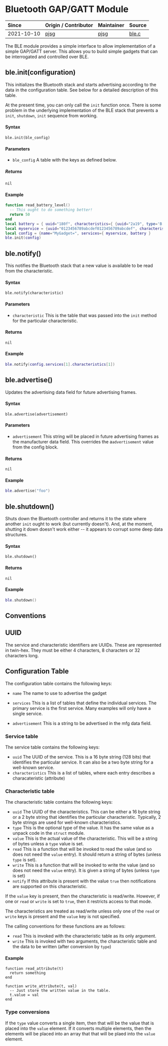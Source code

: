 # Bluetooth GAP/GATT Module
| Since  | Origin / Contributor  | Maintainer  | Source  |
| :----- | :-------------------- | :---------- | :------ |
| 2021-10-10 | [pjsg](https://github.com/pjsg) | [pjsg](https://github.com/pjsg) | [ble.c](../../components/modules/ble.c)|

The BLE module provides a simple interface to allow implementation of a simple GAP/GATT server.
This allows you to build simple gadgets that can be interrogated and controlled over BLE.

## ble.init(configuration)

This initializes the Bluetooth stack and starts advertising according to the data in the
configuration table. See below for a detailed description of this table.

At the present time, you can only call the `init` function once. There is some problem
in the underlying implementation of the BLE stack that prevents a `init`, `shutdown`, `init`
sequence from working.

#### Syntax
`ble.init(ble_config)`

#### Parameters
- `ble_config` A table with the keys as defined below.

##### Returns
`nil`

#### Example
```lua
function read_battery_level()
  -- This ought to do something better!
  return 50
end
local battery = { uuid="180f", characteristics={ {uuid="2a19", type='B', read=read_battery_level} } }
local myservice = {uuid="0123456789abcdef0123456789abcdef", characteristics={{uuid="1234", value=0, type='c'}}}
local config = {name="MyGadget=", services={ myservice, battery }
ble.init(config)
```

## ble.notify()

This notifies the Bluetooth stack that a new value is available to be read from the characteristic.

#### Syntax
`ble.notify(characteristic)`

#### Parameters

- `characteristic` This is the table that was passed into the `init` method for the particular characteristic.

#### Returns 
`nil`

#### Example

```lua
ble.notify(config.services[1].characteristics[1])
```

## ble.advertise()

Updates the advertising data field for future advertising frames.

#### Syntax
`ble.advertise(advertisement)`

#### Parameters

- `advertisement` This string will be placed in future advertising frames as the manufacturer data field. This overrides the a`advertisement` value from the config block.

#### Returns
`nil`

#### Example
```lua
ble.advertise("foo")
```

## ble.shutdown()

Shuts down the Bluetooth controller and returns it to the state where another `init` ought to work (but currently doesn't). And, at the moment, shutting
it down doesn't work either -- it appears to corrupt some deep data structures.

#### Syntax
`ble.shutdown()`

#### Returns
`nil`

#### Example
```lua
ble.shutdown()
```

## Conventions

## UUID

The service and characteristic identifiers are UUIDs. These are represented in twin-hex. They must be either 4 characters, 8 characters or 32 characters long.

## Configuration Table

The configuration table contains the following keys:

- `name` The name to use to advertise the gadget

- `services` This is a list of tables that define the individual services. The primary service is the first service. Many examples will only have a single service.

- `advertisement` This is a string to be advertised in the mfg data field.

### Service table

The service table contains the following keys:

- `uuid` The UUID of the service. This is a 16 byte string (128 bits) that identifies the particular service. It can also be a two byte string for a well-known service.
- `characteristics` This is a list of tables, where each entry describes a characateristic (attribute)

### Characteristic table

The characteristic table contains the following keys:

- `uuid` The UUID of the characteristics. This can be either a 16 byte string or a 2 byte string that identifies the particular characteristic. Typically, 2 byte strings are used for well-known characteristics.
- `type` This is the optional type of the value. It has the same value as a unpack code in the `struct` module.
- `value` This is the actual value of the characteristic. This will be a string of bytes unless a `type` value is set.
- `read` This is a function that will be invoked to read the value (and so does not need the `value` entry). It should return a string of bytes (unless `type` is set).
- `write` This is a function that will be invoked to write the value (and so does not need the `value` entry). It is given a string of bytes (unless `type` is set)
- `notify` If this attribute is present with the value `true` then notifications are supported on this characteristic.

If the `value` key is present, then the characteristic is read/write. However, if one or `read` or `write` is set to `true`, then it restricts access to that mode.

The characteristics are treated as read/write unless only one of the `read` or `write` keys is present and the `value` key is not specified.

The calling conventions for these functions are as follows:

- `read` This is invoked with the characteristic table as its only argument.
- `write` This is invoked with two arguments, the characteristic table and the data to be written (after conversion by `type`)

#### Example

```
function read_attribute(t)
  return something
end

function write_attribute(t, val)
  -- Just store the written value in the table.
  t.value = val
end
```


### Type conversions

If the `type` value converts a single item, then that will be the value that is placed into the `value` element. If it converts multiple elements, then the elements will be placed into an array that that will be plaed into the `value` element.
